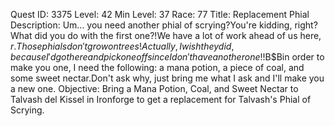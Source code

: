 Quest ID: 3375
Level: 42
Min Level: 37
Race: 77
Title: Replacement Phial
Description: Um... you need another phial of scrying?You're kidding, right?What did you do with the first one?!We have a lot of work ahead of us here, $r.Those phials don't grow on trees!Actually, I wish they did, because I'd go there and pick one off since I don't have another one!!$B$Bin order to make you one, I need the following: a mana potion, a piece of coal, and some sweet nectar.Don't ask why, just bring me what I ask and I'll make you a new one.
Objective: Bring a Mana Potion, Coal, and Sweet Nectar to Talvash del Kissel in Ironforge to get a replacement for Talvash's Phial of Scrying.
